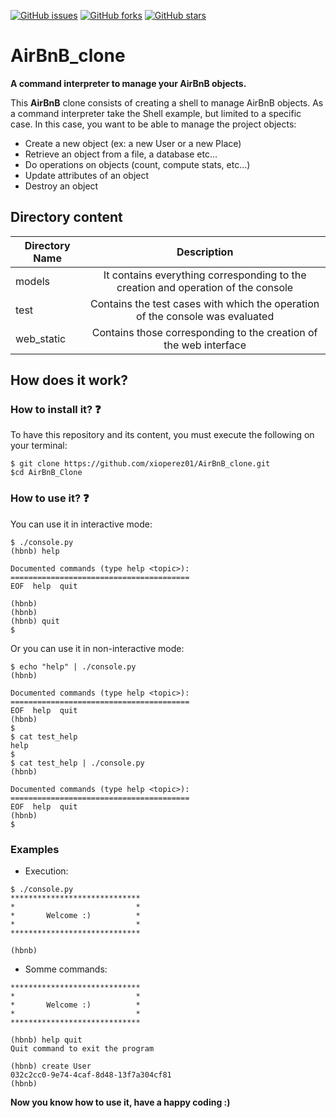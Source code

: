 [![GitHub issues](https://img.shields.io/github/issues/xioperez01/AirBnB_clone?style=plastic)](https://github.com/xioperez01/AirBnB_clone/issues)
[![GitHub forks](https://img.shields.io/github/forks/xioperez01/AirBnB_clone?color=orange&style=plastic)](https://github.com/xioperez01/AirBnB_clone/network)
[![GitHub stars](https://img.shields.io/github/stars/xioperez01/AirBnB_clone?color=violet&style=plastic)](https://github.com/xioperez01/AirBnB_clone/stargazers)
# AirBnB_clone #
**A command interpreter to manage your AirBnB objects.**

This **AirBnB** clone consists of creating a shell to manage AirBnB objects.
As a command interpreter take the Shell example, but limited to a specific case. In this case, you want to be able to manage the project objects:
* Create a new object (ex: a new User or a new Place)
* Retrieve an object from a file, a database etc…
* Do operations on objects (count, compute stats, etc…)
* Update attributes of an object
* Destroy an object
## Directory content ##
| Directory Name | Description |
| ------------- |:-------------:|
| models | It contains everything corresponding to the creation and operation of the console |
| test | Contains the test cases with which the operation of the console was evaluated |
| web_static | Contains those corresponding to the creation of the web interface |
## How does it work? ##
### How to install it? :question: ###
To have this repository and its content, you must execute the following on your terminal:
~~~
$ git clone https://github.com/xioperez01/AirBnB_clone.git
$cd AirBnB_Clone
~~~
### How to use it? :question: ###
You can use it in interactive mode:
~~~
$ ./console.py
(hbnb) help

Documented commands (type help <topic>):
========================================
EOF  help  quit

(hbnb) 
(hbnb) 
(hbnb) quit
$
~~~
Or you can use it in non-interactive mode:
~~~
$ echo "help" | ./console.py
(hbnb)

Documented commands (type help <topic>):
========================================
EOF  help  quit
(hbnb) 
$
$ cat test_help
help
$
$ cat test_help | ./console.py
(hbnb)

Documented commands (type help <topic>):
========================================
EOF  help  quit
(hbnb) 
$
~~~
### Examples ###
* Execution:
~~~
$ ./console.py
*****************************
*                           *
*       Welcome :)          *
*                           *
*****************************

(hbnb) 
~~~
* Somme commands:
~~~
*****************************
*                           *
*       Welcome :)          *
*                           *
*****************************

(hbnb) help quit
Quit command to exit the program

(hbnb) create User
032c2cc0-9e74-4caf-8d48-13f7a304cf81
(hbnb)
~~~

**Now you know how to use it, have a happy coding :)**